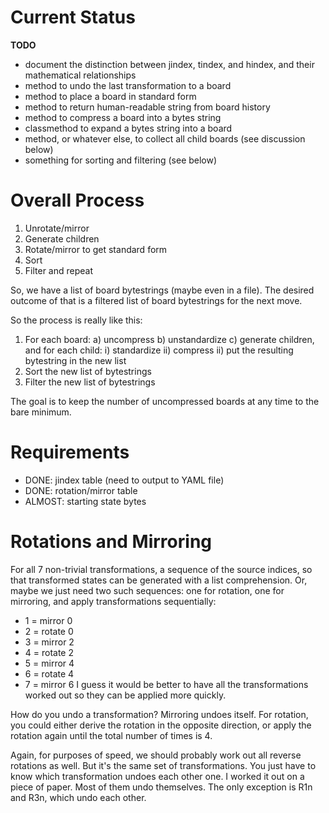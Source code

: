 # Current Status

__TODO__
- document the distinction between jindex, tindex, and hindex, and their mathematical relationships
- method to undo the last transformation to a board
- method to place a board in standard form
- method to return human-readable string from board history
- method to compress a board into a bytes string
- classmethod to expand a bytes string into a board
- method, or whatever else, to collect all child boards (see discussion below)
- something for sorting and filtering (see below)

# Overall Process

1) Unrotate/mirror
2) Generate children
3) Rotate/mirror to get standard form
4) Sort
5) Filter
and repeat

So, we have a list of board bytestrings (maybe even in a file).
The desired outcome of that is a filtered list of board bytestrings for the next move.

So the process is really like this:
1) For each board:
  a) uncompress
  b) unstandardize
  c) generate children, and for each child:
    i) standardize
    ii) compress
    ii) put the resulting bytestring in the new list
2) Sort the new list of bytestrings
3) Filter the new list of bytestrings

The goal is to keep the number of uncompressed boards at any time to the bare minimum.

# Requirements

- DONE: jindex table (need to output to YAML file)
- DONE: rotation/mirror table
- ALMOST: starting state bytes

# Rotations and Mirroring

For all 7 non-trivial transformations, a sequence
of the source indices,
so that transformed states can be generated with a list comprehension.
Or, maybe we just need two such sequences: one for rotation, one for mirroring,
and apply transformations sequentially:
  - 1 = mirror 0
  - 2 = rotate 0
  - 3 = mirror 2
  - 4 = rotate 2
  - 5 = mirror 4
  - 6 = rotate 4
  - 7 = mirror 6
I guess it would be better to have all the transformations worked out so they can be applied more quickly.

How do you undo a transformation?
Mirroring undoes itself.
For rotation,
you could either derive the rotation in the opposite direction,
or apply the rotation again until the total number of times is 4.

Again, for purposes of speed, we should probably work out all reverse rotations as well.
But it's the same set of transformations.
You just have to know which transformation undoes each other one.
I worked it out on a piece of paper.
Most of them undo themselves.
The only exception is R1n and R3n, which undo each other.

